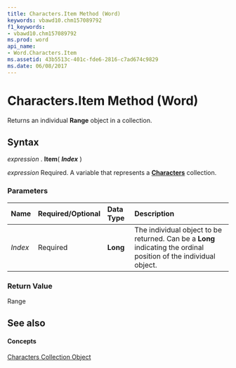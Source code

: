 ```yaml
---
title: Characters.Item Method (Word)
keywords: vbawd10.chm157089792
f1_keywords:
- vbawd10.chm157089792
ms.prod: word
api_name:
- Word.Characters.Item
ms.assetid: 43b5513c-401c-fde6-2816-c7ad674c9829
ms.date: 06/08/2017
---
```



# Characters.Item Method (Word)

Returns an individual **Range** object in a collection.


## Syntax

 _expression_ . **Item**( **_Index_** )

 _expression_ Required. A variable that represents a **[Characters](characters-object-word.md)** collection.


### Parameters



|**Name**|**Required/Optional**|**Data Type**|**Description**|
|:-----|:-----|:-----|:-----|
| _Index_|Required| **Long**|The individual object to be returned. Can be a **Long** indicating the ordinal position of the individual object.|

### Return Value

Range


## See also


#### Concepts


[Characters Collection Object](characters-object-word.md)

